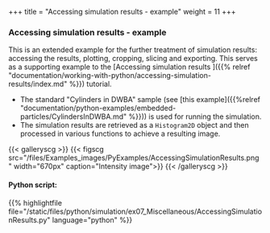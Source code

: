 +++
title = "Accessing simulation results - example"
weight = 11
+++

### Accessing simulation results - example

This is an extended example for the further treatment of simulation results: accessing the results, plotting, cropping, slicing and exporting. This serves as a supporting example to the [Accessing simulation results
]({{% relref "documentation/working-with-python/accessing-simulation-results/index.md" %}}) tutorial.

* The standard "Cylinders in DWBA" sample (see [this example]({{%relref "documentation/python-examples/embedded-particles/CylindersInDWBA.md" %}})) is used for running the simulation.
* The simulation results are retrieved as a `Histogram2D` object and then processed in various functions to achieve a resulting image.


{{< galleryscg >}}
{{< figscg src="/files/Examples_images/PyExamples/AccessingSimulationResults.png" width="670px" caption="Intensity image">}}
{{< /galleryscg >}}

#### Python script:
{{% highlightfile file="/static/files/python/simulation/ex07_Miscellaneous/AccessingSimulationResults.py" language="python" %}}